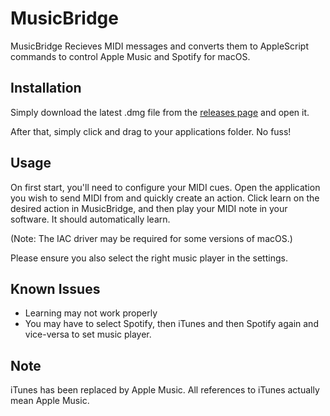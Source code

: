 # MusicBridge

MusicBridge Recieves MIDI messages and converts them to AppleScript commands to control Apple Music and Spotify for macOS.

## Installation

Simply download the latest .dmg file from the [releases page](https://github.com/BlockArchitech/MusicBridge/releases) and open it.

After that, simply click and drag to your applications folder. No fuss!

## Usage

On first start, you'll need to configure your MIDI cues. Open the application you wish to send MIDI from and quickly create an action. Click learn on the desired action in MusicBridge, and then play your MIDI note in your software. It should automatically learn.

(Note: The IAC driver may be required for some versions of macOS.)

Please ensure you also select the right music player in the settings.

## Known Issues

- Learning may not work properly 
- You may have to select Spotify, then iTunes and then Spotify again and vice-versa to set music player.

## Note

iTunes has been replaced by Apple Music. All references to iTunes actually mean Apple Music.
